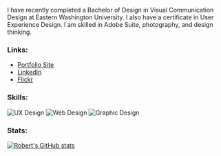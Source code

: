 
I have recently completed a Bachelor of Design in Visual Communication Design at Eastern Washington University. I also have a certificate in User Experience Design. I am skilled in Adobe Suite, photography, and design thinking.

### Links:

* [Portfolio Site ]()
* [LinkedIn](https://www.linkedin.com/in/robertksherman/)
* [Flickr](https://www.flickr.com/people/robertksherman/)

### Skills:

![UX Design](https://img.shields.io/badge/-UX%20Design-cyan)
![Web Design](https://img.shields.io/badge/-Web%20Design-yellow)
![Graphic Design](https://img.shields.io/badge/-Graphic%20Design-magenta)

### Stats: 

[![Robert's GitHub stats](https://github-readme-stats.vercel.app/api?username=rsherman1)](https://github.com/rsherman1/github-readme-stats)

<!--
**rsherman1/rsherman1** is a ✨ _special_ ✨ repository because its `README.md` (this file) appears on your GitHub profile.

Here are some ideas to get you started:

- 🔭 I’m currently working on ...
- 🌱 I’m currently learning ...
- 👯 I’m looking to collaborate on ...
- 🤔 I’m looking for help with ...
- 💬 Ask me about ...
- 📫 How to reach me: ...
- 😄 Pronouns: ...
- ⚡ Fun fact: ...
-->
